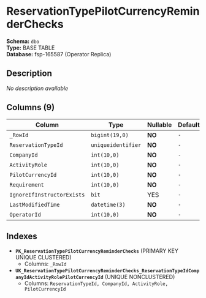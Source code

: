 # ReservationTypePilotCurrencyReminderChecks

**Schema:** `dbo`  
**Type:** BASE TABLE  
**Database:** fsp-165587 (Operator Replica)

## Description

*No description available*

## Columns (9)

| Column | Type | Nullable | Default | Keys | Description |
|--------|------|----------|---------|------|-------------|
| `_RowId` | `bigint(19,0)` | **NO** | `-` | PK | - |
| `ReservationTypeId` | `uniqueidentifier` | **NO** | `-` | - | - |
| `CompanyId` | `int(10,0)` | **NO** | `-` | - | - |
| `ActivityRole` | `int(10,0)` | **NO** | `-` | - | - |
| `PilotCurrencyId` | `int(10,0)` | **NO** | `-` | - | - |
| `Requirement` | `int(10,0)` | **NO** | `-` | - | - |
| `IgnoreIfInstructorExists` | `bit` | YES | `-` | - | - |
| `LastModifiedTime` | `datetime(3)` | **NO** | `-` | - | - |
| `OperatorId` | `int(10,0)` | **NO** | `-` | - | - |

## Indexes

- **`PK_ReservationTypePilotCurrencyReminderChecks`** (PRIMARY KEY UNIQUE CLUSTERED)
  - Columns: `_RowId`
- **`UK_ReservationTypePilotCurrencyReminderChecks_ReservationTypeIdCompanyIdActivityRolePilotCurrencyId`** (UNIQUE NONCLUSTERED)
  - Columns: `ReservationTypeId, CompanyId, ActivityRole, PilotCurrencyId`
